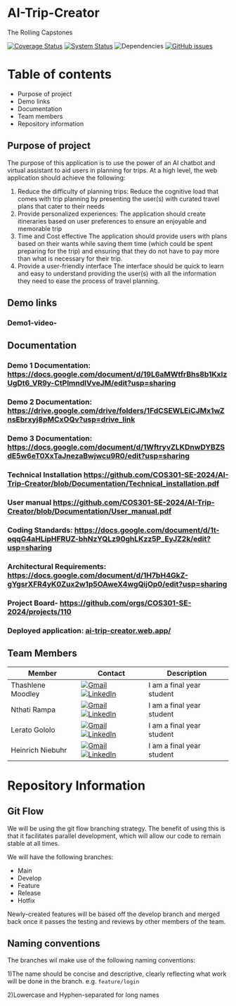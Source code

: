 # AI-Trip-Creator
The Rolling Capstones


[![Coverage Status](https://coveralls.io/repos/github/COS301-SE-2024/AI-Trip-Creator/badge.svg?branch=main)](https://coveralls.io/github/COS301-SE-2024/AI-Trip-Creator?branch=main)  [![System Status](https://img.shields.io/pingpong/status/sp_0f00d195b8a2427c89a76dac4273cc99)](.pingpong.host/) ![Dependencies](https://img.shields.io/badge/dependencies-Up--to--date-brightgreen) [![GitHub issues](https://img.shields.io/github/issues/COS301-SE-2024/AI-Trip-Creator.svg)](https://github.com/COS301-SE-2024/AI-Trip-Creator/issues)

# Table of contents
- Purpose of project
- Demo links
- Documentation
- Team members
- Repository information

## Purpose of project
The purpose of this application is to use the power of an AI chatbot and virtual assistant to aid users in planning for trips.
At a high level, the web application should achieve the following:
1. Reduce the difficulty of planning trips:
   Reduce the cognitive load that comes with trip planning by presenting the user(s) with curated travel plans that cater to their needs
2. Provide personalized experiences:
   The application should create itineraries based on user preferences to ensure an enjoyable and memorable trip
3. Time and Cost effective
   The application should provide users with plans based on their wants while saving them time (which could be spent preparing for the trip)
   and ensuring that they do not have to pay more than what is necessary for their trip.
4. Provide a user-friendly interface
   The interface should be quick to learn and easy to understand providing the user(s) with all the information they need to ease the process of travel planning.
## Demo links
### Demo1-video-

## Documentation

### Demo 1 Documentation: https://docs.google.com/document/d/19L6aMWtfrBhs8b1KxlzUgDt6_VR9y-CtPlmndlVveJM/edit?usp=sharing
### Demo 2 Documentation: https://drive.google.com/drive/folders/1FdCSEWLEiCJMx1wZnsEbrxyj8pMCxOQv?usp=drive_link
### Demo 3 Documentation: https://docs.google.com/document/d/1WftryvZLKDnwDYBZSdE5w6eT0XxTaJnezaBwjwcu9R0/edit?usp=sharing

### Technical Installation https://github.com/COS301-SE-2024/AI-Trip-Creator/blob/Documentation/Technical_installation.pdf

### User manual https://github.com/COS301-SE-2024/AI-Trip-Creator/blob/Documentation/User_manual.pdf

### Coding Standards: https://docs.google.com/document/d/1t-oqqG4aHLipHFRUZ-bhNzYQLz90ghLKzz5P_EyJZ2k/edit?usp=sharing

### Architectural Requirements: https://docs.google.com/document/d/1H7bH4GkZ-gYgsrXFR4yK0Zux2w1p5OAweX4wgQijOp0/edit?usp=sharing

### Project Board- https://github.com/orgs/COS301-SE-2024/projects/110
### Deployed application: [ai-trip-creator.web.app/](https://ai-trip-creator.web.app/)
    
## Team Members 

| Member         | Contact                                                                                   | Description                                                                                                                                 |
|----------------|-------------------------------------------------------------------------------------------|---------------------------------------------------------------------------------------------------------------------------------------------|
| Thashlene Moodley| <a href="mailto:u22628721@tuks.co.za" target="_blank"><img src="https://skillicons.dev/icons?i=gmail" alt="Gmail"></a> <a href="[https://www.linkedin.com/](https://www.linkedin.com/in/ThashleneMoodley)" target="_blank"><img src="https://skillicons.dev/icons?i=linkedin" alt="LinkedIn"></a> | <div style="max-width:200px;">I am a final year student</div> |
| Nthati Rampa| <a href="mailto:u20475102@tuks.co.za" target="_blank"><img src="https://skillicons.dev/icons?i=gmail" alt="Gmail"></a> <a href="[https://www.linkedin.com/](https://www.linkedin.com/in/nthati-rampa-920589294?utm_source=share&utm_campaign=share_via&utm_content=profile)" target="_blank"><img src="https://skillicons.dev/icons?i=linkedin" alt="LinkedIn"></a> | <div style="max-width:200px;">I am a final year student </div> |
| Lerato Gololo | <a href="mailto:u20533463@tuks.co.za" target="_blank"><img src="https://skillicons.dev/icons?i=gmail" alt="Gmail"></a> <a href="[https://www.linkedin.com/](https://www.linkedin.com/in/lerato-gololo-006524247/)" target="_blank"><img src="https://skillicons.dev/icons?i=linkedin" alt="LinkedIn"></a> | <div style="max-width:200px;">I am a final year student</div> |
| Heinrich Niebuhr | <a href="mailto:u22555855@tuks.co.za" target="_blank"><img src="https://skillicons.dev/icons?i=gmail" alt="Gmail"></a> <a href="[https://www.linkedin.com](http://www.linkedin.com/in/heinrich-niebuhr-468982302)/" target="_blank"><img src="https://skillicons.dev/icons?i=linkedin" alt="LinkedIn"></a> | <div style="max-width:200px;">I am a final year student </div> |

# Repository Information

## Git Flow

We will be using the git flow branching strategy. The benefit of using this is that it facilitates parallel development, which will allow our code to remain stable at all times. 

We will have the following branches:
- Main
- Develop
- Feature
- Release
- Hotfix

Newly-created features will be based off the develop branch and merged back once it passes the testing and reviews by other members of the team.

## Naming conventions
The branches wil make use of the following naming conventions:

1)The name should be concise and descriptive, clearly reflecting what work will be done in the branch.
		e.g. `feature/login`
  
2)Lowercase and Hyphen-separated for long names  
	



